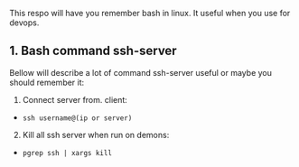 This respo will have you remember bash in linux. It useful when you use for devops.

## 1. Bash command ssh-server

Bellow will describe a lot of command ssh-server useful or maybe you should remember it:
1. Connect server from. client:

- `ssh username@(ip or server)`

2. Kill all ssh server when run on demons:

- `pgrep ssh | xargs kill`
